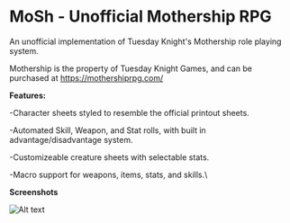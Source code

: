 # MoSh - Unofficial Mothership RPG
An unofficial implementation of Tuesday Knight's Mothership role playing system.

Mothership is the property of Tuesday Knight Games, and can be purchased at https://mothershiprpg.com/

**Features:**

  -Character sheets styled to resemble the official printout sheets.
  
  -Automated Skill, Weapon, and Stat rolls, with built in advantage/disadvantage system.
  
  -Customizeable creature sheets with selectable stats.
  
  -Macro support for weapons, items, stats, and skills.\
  
  **Screenshots**
  
  ![Alt text](https://i.imgur.com/NprvyBS.png "Screenshot")


